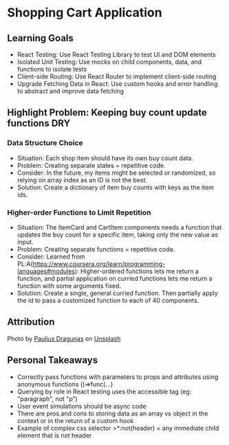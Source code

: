 # Shopping Cart Application

## Learning Goals
* React Testing: Use React Testing Library to test UI and DOM elements
* Isolated Unit Testing: Use mocks on child components, data, and functions to isolate tests
* Client-side Routing: Use React Router to implement client-side routing
* Upgrade Fetching Data in React: Use custom hooks and error handling to abstract and improve data fetching

## Highlight Problem: Keeping buy count update functions DRY
### Data Structure Choice
* Situation: Each shop item should have its own buy count data.
* Problem: Creating separate states = repetitive code.
* Consider: In the future, my items might be selected or randomized, so relying on array index as an ID is not the best.
* Solution: Create a dictionary of item buy counts with keys as the item ids.
### Higher-order Functions to Limit Repetition
* Situation: The ItemCard and CartItem components needs a function that updates the buy count for a specific item, taking only the new value as input.
* Problem: Creating separate functions = repetitive code.
* Consider: Learned from PL:A(https://www.coursera.org/learn/programming-languages#modules): Higher-ordered functions lets me return a function, and partial application on curried functions lets me return a function with some arguments fixed.
* Solution: Create a single, general curried function. Then partially apply the id to pass a customized function to each of 40 components.

## Attribution
Photo by <a href="https://unsplash.com/@paulius005?utm_content=creditCopyText&utm_medium=referral&utm_source=unsplash">Paulius Dragunas</a> on <a href="https://unsplash.com/photos/time-lapse-photography-of-multi-step-waterfalls-cIxcxnwsnoI?utm_content=creditCopyText&utm_medium=referral&utm_source=unsplash">Unsplash</a>
      
      

## Personal Takeaways
* Correctly pass functions with parameters to props and attributes using anonymous functions ()=>func(...)
* Querying by role in React testing uses the accessible tag (eg: "paragraph", not "p")
* User event simulations should be async code
* There are pros and cons to storing data as an array vs object in the context or in the return of a custom hook
* Example of complex css selector >*:not(header) = any immediate child element that is not header
